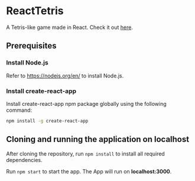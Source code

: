 # ReactTetris

A Tetris-like game made in React. Check it out [here](https://l1chris.github.io/ReactTetris/).

## Prerequisites

### Install Node.js

Refer to https://nodejs.org/en/ to install Node.js.

### Install create-react-app

Install create-react-app npm package globally using the following command:

```bash
npm install -g create-react-app
```

## Cloning and running the application on localhost

After cloning the repository, run `npm install` to install all required dependencies.


Run `npm start` to start the app. The App will run on **localhost:3000**.
